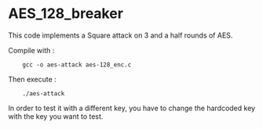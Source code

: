 # AES_128_breaker

This code implements a Square attack on 3 and a half rounds of AES.

Compile with :

```shell
    gcc -o aes-attack aes-128_enc.c
```
Then execute :

```shell
    ./aes-attack
```
    
In order to test it with a different key, you have to change the hardcoded key with the key you want to test.
